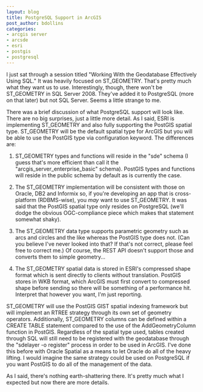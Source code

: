 ```yaml
---
layout: blog
title: PostgreSQL Support in ArcGIS
post_author: bdollins
categories:
- arcgis server
- arcsde
- esri
- postgis
- postgresql
---
```


I just sat through a session titled "Working With the Geodatabase Effectively Using SQL." It was heavily focused on ST_GEOMETRY. That's pretty much what they want us to use. Interestingly, though, there won't be ST_GEOMETRY in SQL Server 2008. They've added it to PostgreSQL (more on that later) but not SQL Server. Seems a little strange to me.

There was a brief discussion of what PostgreSQL support will look like. There are no big surprises, just a little more detail. As I said, ESRI is implementing ST_GEOMETRY and also fully supporting the PostGIS spatial type. ST_GEOMETRY will be the default spatial type for ArcGIS but you will be able to use the PostGIS type via configuration keyword. The differences are:

1. ST_GEOMETRY types and functions will reside in the "sde" schema (I guess that's more efficient than call it the "arcgis_server_enterprise_basic" schema). PostGIS types and functions will reside in the public schema by default as is currently the case.

2. The ST_GEOMETRY implementation will be consistent with those on Oracle, DB2 and Informix so, if you're developing an app that is cross-platform (RDBMS-wise), you <em>may</em> want to use ST_GEOMETRY. It was said that the PostGIS spatial type only resides on PostgreSQL (we'll dodge the obvious OGC-compliance piece which makes that statement somewhat shaky).

3. The ST_GEOMETRY data type supports parametric geometry such as arcs and circles and the like whereas the PostGIS type does not. (Can you believe I've never looked into that? If that's not correct, please feel free to correct me.) Of course, the REST API doesn't support those and converts them to simple geometry...

4. The ST_GEOMETRY spatial data is stored in ESRI's compressed shape format which is sent directly to clients without translation. PostGIS stores in WKB format, which ArcGIS must first convert to compressed shape before sending so there will be something of a performance hit. Interpret that however you want, I'm just reporting.

ST_GEOMETRY will use the PostGIS GIST spatial indexing framework but will implement an RTREE strategy through its own set of geometry operators. Additionally, ST_GEOMETRY columns can be defined within a CREATE TABLE statement compared to the use of the AddGeometryColumn function in PostGIS. Regardless of the spatial type used, tables created through SQL will still need to be registered with the geodatabase through the "sdelayer -o register" process in order to be used in ArcGIS. I've done this before with Oracle Spatial as a means to let Oracle do all of the heavy lifting. I would imagine the same strategy could be used on PostgreSQL if you want PostGIS to do all of the management of the data.

As I said, there's nothing earth-shattering there. It's pretty much what I expected but now there are more details.